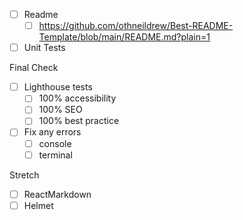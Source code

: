 - [ ] Readme
  - [ ] https://github.com/othneildrew/Best-README-Template/blob/main/README.md?plain=1
- [ ] Unit Tests

Final Check

- [ ] Lighthouse tests
  - [ ] 100% accessibility
  - [ ] 100% SEO
  - [ ] 100% best practice
- [ ] Fix any errors
  - [ ] console
  - [ ] terminal

Stretch

- [ ] ReactMarkdown
- [ ] Helmet

